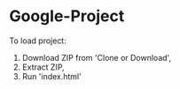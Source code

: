 # Google-Project

To load project:
1. Download ZIP from 'Clone or Download',
2. Extract ZIP,
3. Run 'index.html'
